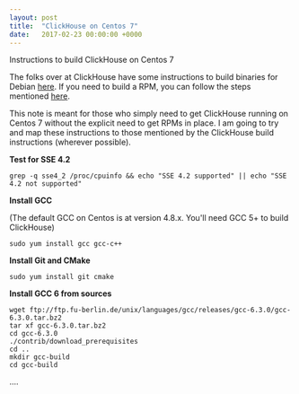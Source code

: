 ```yaml
---
layout: post
title:  "ClickHouse on Centos 7"
date:   2017-02-23 00:00:00 +0000
---
```


Instructions to build ClickHouse on Centos 7

The folks over at ClickHouse have some instructions to build binaries for Debian [here](https://github.com/yandex/ClickHouse/blob/master/doc/build.md). If you need to build a RPM, you can follow the steps mentioned [here](https://github.com/redsoftbiz/clickhouse-rpm).

This note is meant for those who simply need to get ClickHouse running on Centos 7 without the explicit need to get RPMs in place. I am going to try and map these instructions to those mentioned by the ClickHouse build instructions (wherever possible).

**Test for SSE 4.2**

`grep -q sse4_2 /proc/cpuinfo && echo "SSE 4.2 supported" || echo "SSE 4.2 not supported"`

**Install GCC**

(The default GCC on Centos is at version 4.8.x. You'll need GCC 5+ to build ClickHouse)

`sudo yum install gcc gcc-c++`

**Install Git and CMake**

`sudo yum install git cmake
`

**Install GCC 6 from sources**

    wget ftp://ftp.fu-berlin.de/unix/languages/gcc/releases/gcc-6.3.0/gcc-6.3.0.tar.bz2
    tar xf gcc-6.3.0.tar.bz2
    cd gcc-6.3.0
    ./contrib/download_prerequisites
    cd ..
    mkdir gcc-build
    cd gcc-build


....
